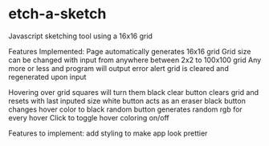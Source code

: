 # etch-a-sketch
Javascript sketching tool using a 16x16 grid


Features Implemented:
Page automatically generates 16x16 grid
Grid size can be changed with input from anywhere between 2x2 to 100x100 grid
    Any more or less and program will output error alert
    grid is cleared and regenerated upon input

Hovering over grid squares will turn them black
clear button clears grid and resets with last inputed size
white button acts as an eraser
black button changes hover color to black
random button generates random rgb for every hover
Click to toggle hover coloring on/off



Features to implement:
add styling to make app look prettier